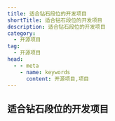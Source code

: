 ```yaml
---
title: 适合钻石段位的开发项目
shortTitle: 适合钻石段位的开发项目
description: 适合钻石段位的开发项目
category:
  - 开源项目
tag:
  - 开源项目
head:
  - - meta
    - name: keywords
      content: 开源项目,项目
---
```


## 适合钻石段位的开发项目